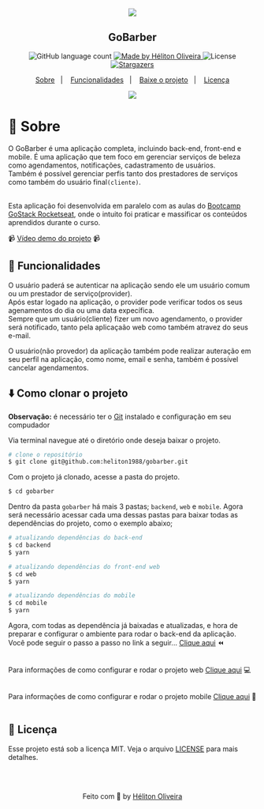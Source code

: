 <h1 align="center">
  <img src="./.github/banner.png" />
</h1>

<h2 align="center">GoBarber</h2>


<p align="center">
  <img alt="GitHub language count" src="https://img.shields.io/github/languages/count/helitonoliveiraa/gobarber?color=%23205072">

  <a href="https://www.linkedin.com/in/helitonoliveira/">
    <img alt="Made by Héliton Oliveira" src="https://img.shields.io/badge/made%20by-Héliton Oliveira-%23205072">
  </a>

  <img alt="License" src="https://img.shields.io/badge/license-MIT-%23205072">

  <a href="https://github.com/helitonoliveiraa/gobarber/stargazers">
    <img alt="Stargazers" src="https://img.shields.io/github/stars/helitonoliveiraa/gobarber?style=social">
  </a>
</p>

<p align="center">
  <a href="#rocket-sobre">Sobre</a>&nbsp;&nbsp;&nbsp;|&nbsp;&nbsp;&nbsp;
  <a href="#dizzy-funcionalidades">Funcionalidades</a>&nbsp;&nbsp;&nbsp;|&nbsp;&nbsp;&nbsp;
  <a href="#arrowdown-como-clonar-o-projeto">Baixe o projeto</a>&nbsp;&nbsp;&nbsp;|&nbsp;&nbsp;&nbsp;
  <a href="#pagefacingup-licença">Licença</a>
</p>

<p align="center">
  <img src="./.github/mockup.png" >
</p>

# :rocket: Sobre

O GoBarber é uma aplicação completa, incluindo back-end, front-end e mobile. É uma aplicação que tem foco em gerenciar serviços de beleza como agendamentos, notificações, cadastramento de usuários.<br /> 
Também é possível gerenciar perfis tanto dos prestadores de serviços como também do usuário final`(cliente)`.<br /><br />

Esta aplicação foi desenvolvida em paralelo com as aulas do [Bootcamp GoStack Rocketseat](https://rocketseat.com.br/), onde o intuito foi praticar e massificar os conteúdos aprendidos durante o curso.

📹 [Vídeo demo do projeto](https://www.youtube.com/watch?v=cQO3Ke6vB4s&t=1s) 📹

## :dizzy: Funcionalidades

O usuário paderá se autenticar na aplicação sendo ele um usuário comum ou um prestador de serviço(provider).<br />
Após estar logado na aplicação, o provider pode verificar todos os seus agenamentos do dia ou uma data expecífica.<br />
Sempre que um usuário(cliente) fizer um novo agendamento, o provider será notificado, tanto pela aplicaçaão web como também atravez do seus e-mail.

O usuário(não provedor) da aplicação também pode realizar auteração em seu perfil na aplicação, como nome, email e senha, também é possível cancelar agendamentos.

## :arrow_down: Como clonar o projeto

**Observação:**
é necessário ter o [Git](https://git-scm.com/) instalado e configuração em seu compudador

Via terminal navegue até o diretório onde deseja baixar o projeto.

```bash
# clone o repositório
$ git clone git@github.com:heliton1988/gobarber.git
```

Com o projeto já clonado, acesse a pasta do projeto.

```bash
$ cd gobarber
```
Dentro da pasta `gobarber` há mais 3 pastas; `backend`, `web` e `mobile`.
Agora será necessário acessar cada uma dessas pastas para baixar todas as dependências do projeto, como o exemplo abaixo;

```bash
# atualizando dependências do back-end
$ cd backend
$ yarn 
```

```bash
# atualizando dependências do front-end web
$ cd web
$ yarn 
```

```bash
# atualizando dependências do mobile
$ cd mobile
$ yarn 
```

Agora, com todas as dependência já baixadas e atualizadas, e hora de preparar e configurar o ambiente para rodar o back-end da aplicação.<br />
Você pode seguir o passo a passo no link a seguir...
[Clique aqui](https://github.com/heliton1988/gobarber/tree/master/backend) :rewind:
<br /><br />

Para informações de como configurar e rodar o projeto web [Clique aqui](https://github.com/heliton1988/gobarber/tree/master/web) 💻
<br /><br />

Para informações de como configurar e rodar o projeto mobile [Clique aqui](https://github.com/heliton1988/gobarber/tree/master/mobile) :iphone:
<br /><br />

## :page_facing_up: Licença
Esse projeto está sob a licença MIT. Veja o arquivo [LICENSE](https://github.com/heliton1988/gobarber/blob/master/LICENSE) para mais detalhes.

<br /><br />

<p align="center">Feito com 💚 by <a href="https://www.linkedin.com/in/helitonoliveira/" target="_blank">Héliton Oliveira</a></p>
